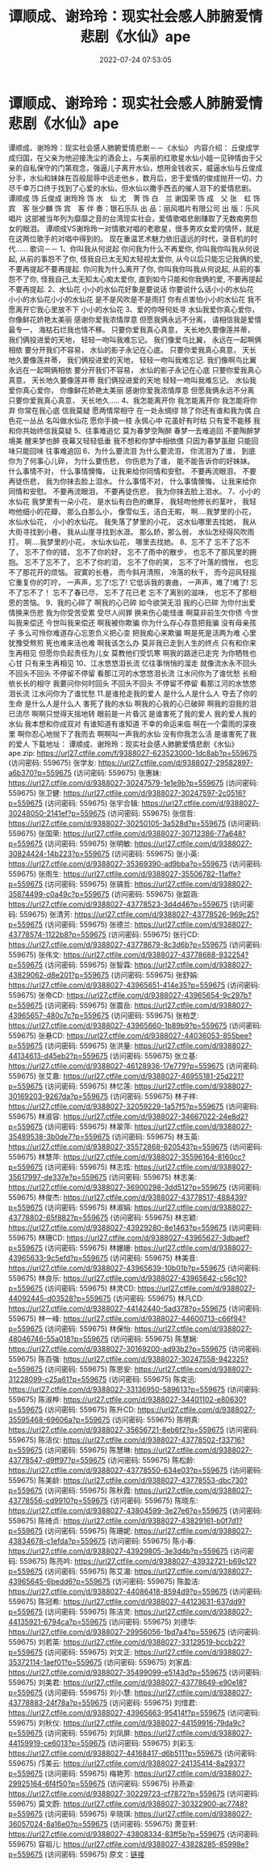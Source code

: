﻿---
title: 谭顺成、谢玲玲：现实社会感人肺腑爱情悲剧《水仙》ape
date: 2022-07-24 07:53:05
categories: APE、FLAC、MP3
tags: 华语中文
---
# 谭顺成、谢玲玲：现实社会感人肺腑爱情悲剧《水仙》ape

谭顺成、谢玲玲：现实社会感人肺腑爱情悲剧－－《水仙》
内容介绍：
丘俊成学成归国，在父亲为他迎接洗尘的酒会上，与美丽的红歌星水仙小姐一见钟情由于父亲的自私保守的门第观念，强逼儿子离开水仙，想用金钱收买，威逼水仙与丘俊成分手，水仙和妹妹在百般屈辱中远走他乡，数月后，忠于爱情的俊成抛开一切，力尽千幸万口终于找到了心爱的水仙，但水仙以撒手西去的催人泪下的爱情悲剧。
谭顺成 饰 丘俊成
谢玲玲 饰 水　仙
尤　菁 饰 白　兰
谢国荣 饰 成　父
张　虹 饰 宾　客
张少麟 饰 宾　客
伴 奏：银石乐队
出 品：丽风唱片有限公司
出 版：乐风唱片
这部被当年列为靡靡之音的台湾现实社会，爱情歌唱悲剧赚取了无数痴男怨女的眼泪。
谭顺成VS谢玲玲一对情歌对唱的老歌星，很多男欢女爱的情怀，就是在这两位歌手的对唱中得到的。
现在重温艺术魅力依旧遥远的时代，录音机的时代……
歌词－－
1、你叫我从何说起
你问我为什么不再爱你,
你叫我你叫我从何说起,
从前的事怨不了你,
怪我自已太无知太轻视太爱你,
从今以后只能忘记我俩的爱,
不要再提起不要再提起.
你问我为什么离开了你,
你叫我你叫我从何说起,
从前的事怨不了你,
怪我自己,太无知太心痴太爱你,
直到如今只能和你我俩的爱,
不要再提起不要再提起.
2、水仙花
小小的水仙花好象是要说话
你要说什么话小小的水仙花
小小的水仙花小小的水仙花
是不是风吹是不是雨打
你有点害怕小小的水仙花
我不愿离开它我心里放不下
小小的水仙花
3、爱的你呀何处寻
水仙我爱你真心爱你，
你像鲜花娇艳太美丽
感谢你爱我浓情厚意
但愿我俩永远不分离，
请相信我是爱情最专一，
海枯石烂我也情不移。
只要你爱我真心真意，
天长地久要像莲并蒂，
我们俩投进爱的天地，
轻轻一吻叫我难忘记。
我们像爱鸟比翼，
永远在一起啊俩相依
要分开我们不容易，
水仙的影子永记在心底。
只要你爱我真心真意，
天长地久要像莲并蒂，
我们俩投进爱的天地，
轻轻一吻叫我难忘记.
我们像啊鸟比翼
永远在一起啊俩相依
要分开我们不容易，
水仙的影子永记在心底
只要你爱我真心真意，
天长地久要像莲并蒂
我们俩投进爱的天地
轻轻一吻叫我难忘记。
水仙我爱你真心爱你，
你像鲜花娇艳太美丽
感谢你爱我浓情厚意
但愿我俩永远不分离
只要你爱我真心真意，
天长地久.....
4、我怎能离开你
我怎能离开你
我怎能将你弃
你常在我心底
信我莫疑
愿两情常相守
在一处永绸缪
除了你还有谁和我为偶
白色花一丛丛
名叫做水仙花
愿你手摘一枝
永佩心中
花虽好有时枯
只有爱不能移
我和你共始终信我莫疑
5、往事难追忆
莫为春梦空陶醉
春梦一去难追回
不要陶醉梦境美
醒来梦也醉
夜幕又轻轻低垂
我不想和你梦中相依偎
只因为春梦虽甜
只能回味只能回味
往事难追回
6、为什么要流泪
为什么要流泪，
你流泪为了谁，
到底你为了何事心儿碎，
为什么要伤悲，
你伤悲为了谁，
能不能告诉你的好妹妹。
什么事情不对，
什么事情懊悔，
让我来给你同情和安慰。
不要再流眼泪，
不要再徒伤悲，
我为你抹去脸上泪水。
什么事情不对，
什么事情懊悔，
让我来给你同情和安慰。
不要再流眼泪，
不要再徒伤悲，
我为你抹去脸上泪水。
7、小小的水仙花
我梦里有一朵小花，
是水仙有白色的嫩芽，
我轻吻他修长的茎叶，
我轻吻他细小的花瓣，
那么白那么小，
像雪似玉，洁白无暇，
啊....我梦里的小花，
水仙水仙花，
小小的水仙花。
我失落了梦里的小花，
这水仙哪里去找她，
我从大街寻找到小巷，
我从山崖寻找到水涯。
那么娇，那么弱，
水仙怎经得风吹雨打，
啊....我梦里的小花，
水仙水仙花，
哪里去找她。
8、忘不了
忘不了忘不了，
忘不了你的错，
忘不了你的好，
忘不了雨中的散步，
也忘不了那风里的拥抱。
忘不了忘不了，
忘不了你的泪，
忘不了你的笑，
忘不了叶落的惆怅，
也忘不了那花开的烦恼。
寂寞的长巷，
而今斜月清照，
冷落的秋千，
而今迎风轻摇
它重复你的叮咛，
一声声，忘了!忘了!
它低诉我的衷曲，
一声声，难了!难了!
忘不了忘不了！
忘不了春已尽，
忘不了花已老
忘不了离别的滋味，
也忘不了那相思的苦恼。
9、我的心碎了
啊我的心已碎
如今欲哭无泪
我的心已碎
为你付出爱情换来伤悲
我为你受苦受累
受尽人间罪
换来伤心能怪谁
啊莫非前生欠你债
今世叫我来偿还
今世叫我来偿还
啊我被你欺骗
你为什么存心存意把我骗
没有母亲孩子
多么可怜你难道存心忘恩负义把心变
把我痴心来欺骗
啊是死是活两为难
心里犹豫受熬煎
死也难来活也难
啊我该怎么办
莫非我已走到人生的终点
只有和你来生再相见
但愿你负起责任为儿女
莫教他们受饥寒
啊我的路途已走完
为你牺牲也心甘
只有来生再相见
10、江水悠悠泪长流
忆往事悄悄的溜走
就像流水永不回头
不回头不回头
不停留不停留
看那江河的水悠悠泪长流
江水问你为了谁忧愁
长相依长长的相守
我要问你何时回头
不回头不回头
不停留不停留
看那江河的水悠悠泪长流
江水问你为了谁忧愁
11.是谁抢走我的爱人
是什么人是什么人
夺去了你的生命
是什么人是什么人
害死了我的水仙
啊我的心我的心已破碎
啊我的泪我的泪已流尽
啊啊只觉得天摇地转
眼前是一片昏沉
是谁害死了我的爱人
我的爱人我的水仙
我本想和你成双对
有谁知道有谁知道
不幸的命运来临
啊在一个雷雨的深夜里
啊你忍心地抛下了我而去
啊啊叫一声我的水仙
没有你我怎么活
是谁害死了我的爱人
下载地址：
谭顺成、谢玲玲：现实社会感人肺腑爱情悲剧《水仙》ape.zip: https://url27.ctfile.com/f/9388027-623523000-1dc8ab?p=559675
(访问密码: 559675)
张学友: https://url27.ctfile.com/d/9388027-29582897-a6b370?p=559675
(访问密码: 559675)
张惠妹: https://url27.ctfile.com/d/9388027-30247579-1e1e9b?p=559675
(访问密码: 559675)
张卫健: https://url27.ctfile.com/d/9388027-30247597-2c0516?p=559675
(访问密码: 559675)
张宇合辑: https://url27.ctfile.com/d/9388027-30248050-2141ef?p=559675
(访问密码: 559675)
张信哲: https://url27.ctfile.com/d/9388027-30250105-3a528d?p=559675
(访问密码: 559675)
张国荣: https://url27.ctfile.com/d/9388027-30712386-77a648?p=559675
(访问密码: 559675)
张明敏: https://url27.ctfile.com/d/9388027-30824424-14b223?p=559675
(访问密码: 559675)
张小英: https://url27.ctfile.com/d/9388027-35369390-ad9bba?p=559675
(访问密码: 559675)
张雨生: https://url27.ctfile.com/d/9388027-35506782-11affe?p=559675
(访问密码: 559675)
张镐哲: https://url27.ctfile.com/d/9388027-35874499-c0a49c?p=559675
(访问密码: 559675)
张韶涵: https://url27.ctfile.com/d/9388027-43778523-3d4d46?p=559675
(访问密码: 559675)
张清芳: https://url27.ctfile.com/d/9388027-43778526-969c25?p=559675
(访问密码: 559675)
张德兰: https://url27.ctfile.com/d/9388027-43778574-1122b8?p=559675
(访问密码: 559675)
张行CD: https://url27.ctfile.com/d/9388027-43778679-8c3d6b?p=559675
(访问密码: 559675)
张伟文: https://url27.ctfile.com/d/9388027-43778688-932254?p=559675
(访问密码: 559675)
张智霖: https://url27.ctfile.com/d/9388027-43829062-d8e201?p=559675
(访问密码: 559675)
张舒娟: https://url27.ctfile.com/d/9388027-43965651-414e35?p=559675
(访问密码: 559675)
张帝CD: https://url27.ctfile.com/d/9388027-43965654-9c297b?p=559675
(访问密码: 559675)
张震岳: https://url27.ctfile.com/d/9388027-43965657-480c7c?p=559675
(访问密码: 559675)
张柏芝: https://url27.ctfile.com/d/9388027-43965660-1b89b9?p=559675
(访问密码: 559675)
张悬CD: https://url27.ctfile.com/d/9388027-44036053-855bee?p=559675
(访问密码: 559675)
张洪量: https://url27.ctfile.com/d/9388027-44134613-d45eb2?p=559675
(访问密码: 559675)
张立基: https://url27.ctfile.com/d/9388027-46128936-17e779?p=559675
(访问密码: 559675)
张艾嘉: https://url27.ctfile.com/d/9388027-46955181-25d221?p=559675
(访问密码: 559675)
林忆莲: https://url27.ctfile.com/d/9388027-30169203-9267da?p=559675
(访问密码: 559675)
林子祥: https://url27.ctfile.com/d/9388027-32059229-1a57f5?p=559675
(访问密码: 559675)
林淑容: https://url27.ctfile.com/d/9388027-34667022-24e8d2?p=559675
(访问密码: 559675)
林翠萍: https://url27.ctfile.com/d/9388027-35489538-3b0de7?p=559675
(访问密码: 559675)
林玉英: https://url27.ctfile.com/d/9388027-35572868-620543?p=559675
(访问密码: 559675)
林慧萍: https://url27.ctfile.com/d/9388027-35596164-8160cc?p=559675
(访问密码: 559675)
林志炫: https://url27.ctfile.com/d/9388027-35617997-de337e?p=559675
(访问密码: 559675)
林志美: https://url27.ctfile.com/d/9388027-36900298-3dd512?p=559675
(访问密码: 559675)
林俊杰: https://url27.ctfile.com/d/9388027-43778517-488439?p=559675
(访问密码: 559675)
林淑娟: https://url27.ctfile.com/d/9388027-43778802-65f882?p=559675
(访问密码: 559675)
林志颖: https://url27.ctfile.com/d/9388027-43929280-8e1463?p=559675
(访问密码: 559675)
林珊CD: https://url27.ctfile.com/d/9388027-43965627-3dbaef?p=559675
(访问密码: 559675)
林姗姗: https://url27.ctfile.com/d/9388027-43965633-9c5efd?p=559675
(访问密码: 559675)
林美音: https://url27.ctfile.com/d/9388027-43965639-10b01b?p=559675
(访问密码: 559675)
林良乐: https://url27.ctfile.com/d/9388027-43965642-c56c10?p=559675
(访问密码: 559675)
林灵CD: https://url27.ctfile.com/d/9388027-44092445-d03528?p=559675
(访问密码: 559675)
林凡CD: https://url27.ctfile.com/d/9388027-44142440-5ad378?p=559675
(访问密码: 559675)
林一峰: https://url27.ctfile.com/d/9388027-44600713-c66f94?p=559675
(访问密码: 559675)
林保怡: https://url27.ctfile.com/d/9388027-48046746-55a018?p=559675
(访问密码: 559675)
陈慧娴: https://url27.ctfile.com/d/9388027-30169200-ad93b2?p=559675
(访问密码: 559675)
陈百强: https://url27.ctfile.com/d/9388027-30247558-942325?p=559675
(访问密码: 559675)
陈思安: https://url27.ctfile.com/d/9388027-31228099-c25a61?p=559675
(访问密码: 559675)
陈奕迅: https://url27.ctfile.com/d/9388027-33136950-589613?p=559675
(访问密码: 559675)
陈淑桦: https://url27.ctfile.com/d/9388027-34401102-e80630?p=559675
(访问密码: 559675)
陈升CD: https://url27.ctfile.com/d/9388027-35595468-69606a?p=559675
(访问密码: 559675)
陈明真: https://url27.ctfile.com/d/9388027-35656721-8eb6f2?p=559675
(访问密码: 559675)
陈洁仪: https://url27.ctfile.com/d/9388027-43778502-f33716?p=559675
(访问密码: 559675)
陈慧琳: https://url27.ctfile.com/d/9388027-43778547-d9ff97?p=559675
(访问密码: 559675)
陈松龄: https://url27.ctfile.com/d/9388027-43778550-634e03?p=559675
(访问密码: 559675)
陈美龄: https://url27.ctfile.com/d/9388027-43778553-dbc730?p=559675
(访问密码: 559675)
陈秋霞: https://url27.ctfile.com/d/9388027-43778556-cd9910?p=559675
(访问密码: 559675)
陈晓东: https://url27.ctfile.com/d/9388027-43804599-3e27e6?p=559675
(访问密码: 559675)
陈绮贞: https://url27.ctfile.com/d/9388027-43829161-b0f7d1?p=559675
(访问密码: 559675)
陈珊妮: https://url27.ctfile.com/d/9388027-43834678-c1efda?p=559675
(访问密码: 559675)
陈小春: https://url27.ctfile.com/d/9388027-43929805-3e3d4b?p=559675
(访问密码: 559675)
陈亮吟: https://url27.ctfile.com/d/9388027-43932721-b69c12?p=559675
(访问密码: 559675)
陈艾湄: https://url27.ctfile.com/d/9388027-43965645-6bedd6?p=559675
(访问密码: 559675)
陈盈洁: https://url27.ctfile.com/d/9388027-44086418-8594d9?p=559675
(访问密码: 559675)
陈冠希: https://url27.ctfile.com/d/9388027-44123631-637dd9?p=559675
(访问密码: 559675)
陈洁灵: https://url27.ctfile.com/d/9388027-44135921-6794ca?p=559675
(访问密码: 559675)
刘德华: https://url27.ctfile.com/d/9388027-29956056-1bd7a4?p=559675
(访问密码: 559675)
刘若英: https://url27.ctfile.com/d/9388027-33129519-bccb22?p=559675
(访问密码: 559675)
刘文正: https://url27.ctfile.com/d/9388027-35372114-1aef01?p=559675
(访问密码: 559675)
刘家昌: https://url27.ctfile.com/d/9388027-35499099-e5143d?p=559675
(访问密码: 559675)
刘美君: https://url27.ctfile.com/d/9388027-43778649-e90e18?p=559675
(访问密码: 559675)
刘小慧: https://url27.ctfile.com/d/9388027-43778883-24f78a?p=559675
(访问密码: 559675)
刘惜君: https://url27.ctfile.com/d/9388027-43965663-95414f?p=559675
(访问密码: 559675)
刘秋仪: https://url27.ctfile.com/d/9388027-44159916-79da9c?p=559675
(访问密码: 559675)
刘凤屏: https://url27.ctfile.com/d/9388027-44159919-ce6013?p=559675
(访问密码: 559675)
刘彩玉: https://url27.ctfile.com/d/9388027-44168417-d6b511?p=559675
(访问密码: 559675)
邝美云: https://url27.ctfile.com/d/9388027-24135414-8a2937?p=559675
(访问密码: 559675)
梅艳芳: https://url27.ctfile.com/d/9388027-29925164-6f4f50?p=559675
(访问密码: 559675)
孙燕姿: https://url27.ctfile.com/d/9388027-30229723-cf7872?p=559675
(访问密码: 559675)
莫文蔚: https://url27.ctfile.com/d/9388027-30322900-ac7748?p=559675
(访问密码: 559675)
辛晓琪: https://url27.ctfile.com/d/9388027-36057024-8a16e0?p=559675
(访问密码: 559675)
萧亚轩: https://url27.ctfile.com/d/9388027-43808334-83ff5b?p=559675
(访问密码: 559675)
容祖儿: https://url27.ctfile.com/d/9388027-43828285-85998e?p=559675
(访问密码: 559675)
原文：[链接](https://blog.sina.com.cn/s/blog_1647c7e7601030yiu.html)